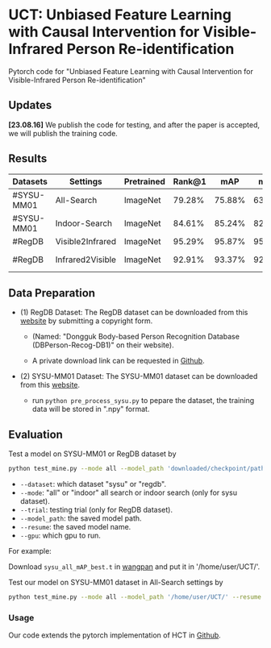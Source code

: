 # UCT: Unbiased Feature Learning with Causal Intervention for Visible-Infrared Person Re-identification
Pytorch code for "Unbiased Feature Learning with Causal Intervention for Visible-Infrared Person Re-identification"

## Updates

 **[23.08.16]** We publish the code for testing, and after the paper is accepted, we will publish the training code.

## Results

| Datasets   | Settings         | Pretrained | Rank@1 | mAP    | mINP   | Model          |
| ---------- | ---------------- | ---------- | ------ | ------ | ------ | -------------- |
| #SYSU-MM01 | All-Search       | ImageNet   | 79.28% | 75.88% | 63.76% | [wangpan](https://pan.baidu.com/s/1tsB4MBe7dHMGUn18_xoDUg?pwd=hz7q) |
| #SYSU-MM01 | Indoor-Search    | ImageNet   | 84.61% | 85.24% | 82.08% | available soon |
| #RegDB     | Visible2Infrared | ImageNet   | 95.29% | 95.87% | 95.23% | [wangpan](https://pan.baidu.com/s/1tsB4MBe7dHMGUn18_xoDUg?pwd=hz7q) |
| #RegDB     | Infrared2Visible | ImageNet   | 92.91% | 93.37% | 92.25% | available soon |

## Data Preparation

- (1) RegDB Dataset: The RegDB dataset can be downloaded from this [website](http://dm.dongguk.edu/link.html) by submitting a copyright form.

    - (Named: "Dongguk Body-based Person Recognition Database (DBPerson-Recog-DB1)" on their website). 

    - A private download link can be requested in [Github](https://github.com/mangye16/Cross-Modal-Re-ID-baseline). 
  
- (2) SYSU-MM01 Dataset: The SYSU-MM01 dataset can be downloaded from this [website](http://isee.sysu.edu.cn/project/RGBIRReID.htm).

   - run `python pre_process_sysu.py` to pepare the dataset, the training data will be stored in ".npy" format.

## Evaluation

Test a model on SYSU-MM01 or RegDB dataset by 

  ```bash
python test_mine.py --mode all --model_path 'downloaded/checkpoint/path/' --resume 'sysu_all_mAP_best.t' --gpu 1 --dataset sysu
  ```
  - `--dataset`: which dataset "sysu" or "regdb".
  - `--mode`: "all" or "indoor" all search or indoor search (only for sysu dataset).
  - `--trial`: testing trial (only for RegDB dataset).
  - `--model_path`: the saved model path.
  - `--resume`: the saved model name.
  - `--gpu`:  which gpu to run.

For example:

Download `sysu_all_mAP_best.t` in [wangpan](https://pan.baidu.com/s/1tsB4MBe7dHMGUn18_xoDUg?pwd=hz7q) and put it in '/home/user/UCT/'.

Test our model on SYSU-MM01 dataset in All-Search settings by 
  ```bash
python test_mine.py --mode all --model_path '/home/user/UCT/' --resume 'sysu_all_mAP_best.t' --gpu 1 --dataset sysu
  ```

### Usage

Our code extends the pytorch implementation of HCT in [Github](https://github.com/hijune6/Hetero-center-triplet-loss-for-VT-Re-ID).
